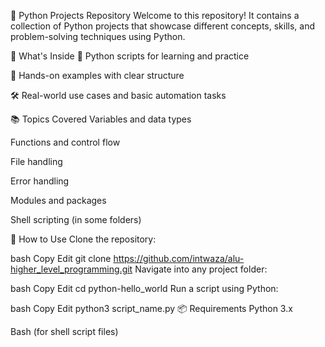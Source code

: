 📁 Python Projects Repository
Welcome to this repository! It contains a collection of Python projects that showcase different concepts, skills, and problem-solving techniques using Python.

📌 What's Inside
🐍 Python scripts for learning and practice

🧪 Hands-on examples with clear structure

🛠️ Real-world use cases and basic automation tasks

📚 Topics Covered
Variables and data types

Functions and control flow

File handling

Error handling

Modules and packages

Shell scripting (in some folders)

🚀 How to Use
Clone the repository:

bash
Copy
Edit
git clone https://github.com/intwaza/alu-higher_level_programming.git
Navigate into any project folder:

bash
Copy
Edit
cd python-hello_world
Run a script using Python:

bash
Copy
Edit
python3 script_name.py
📦 Requirements
Python 3.x

Bash (for shell script files)